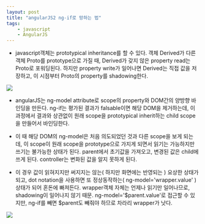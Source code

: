 ```yaml
---
layout: post
title: "angularJS2 ng-if로 망하는 법"
tags: 
    - javascript 
    - AngularJS
---
```


- javascript객체는 prototypical inheritance를 할 수 있다. 
객체 Derived가 다른 객체 Proto를 prototype으로 가질 때, Derived가 갖지 않은 property read는 Proto로 포워딩된다.
하지만 property write가 일어나면 Derived는 직접 값을 저장하고, 이 시점부터 Proto의 property를 shadowing한다.

<img src="https://docs.google.com/drawings/d/e/2PACX-1vT9-3Tnf-54Q9ABUj7Gu2HR3RkteWCT6CisOzJTJnPU8O1MVvA2_2qmiudvmJefAgCjShS7NCUHBxpP/pub?w=927&h=665">

- angularJS는 ng-model attribute로 scope의 property와 DOM간의 양방향 바인딩을 만든다. 
ng-if는 평가된 결과가 falsable이면 해당 DOM을 제거하는데, 이 과정에서 결과와 상관없이 
원래 scope을 prototypical inherit하는 child scope을 만들어서 바인딩한다.

- 이 때 해당 DOM의 ng-model은 처음 의도되었던 것과 다른 scope을 보게 되는데, 
이 scope이 원래 scope을 prototype으로 가지게 되면서 읽기는 가능하지만 쓰기는 불가능한 상태가 된다. 
parent에서 초기값을 가져오고, 변경된 값은 child에 쓰게 된다. controller는 변화된 값을 알지 못하게 된다.

- 이 경우 값이 읽혀지지만 써지지는 않는( 하지만 화면에는 반영되는 ) 요상한 상태가 되고, 
dot notation을 사용하면 또 정상동작하는( ng-model='wrapper.value' ) 상태가 되어 혼돈에 빠져든다.
wrapper객체 자체는 언제나 읽기만 일어나므로, shadowing이 일어나지 않기 때문.
ng-model='$parent.value'로 접근할 수 있지만, ng-if를 빼면 $parent도 빼줘야 하므로 차라리 wrapper가 낫다.



<img src="https://docs.google.com/drawings/d/e/2PACX-1vSO755xFBA0ZEaU5kW0IeU67DrzUsBbhWGKy3sS2Ah4ecDh630R4cfbmv0yVkXJlJzLKEXbeY-zV3He/pub?w=1089&h=1263">



